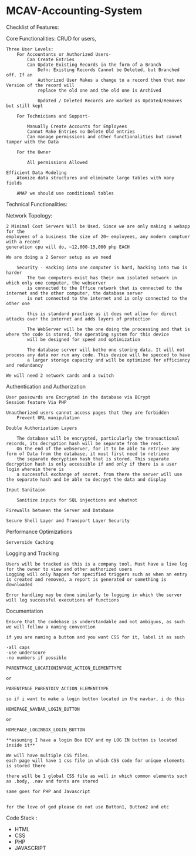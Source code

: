 # MCAV-Accounting-System

Checklist of Features:

Core Functionalities:
    CRUD for users,
    
    Three User Levels:
        For Accountants or Authorized Users-
            Can Create Entries
            Can Update Existing Records in the form of a Branch
                Defn: Existing Records Cannot be Deleted, but Branched off. If an
                Authorized User Makes a change to a record then that new Version of the record will
                replace the old one and the old one is Archived

                Updated / Deleted Records are marked as Updated/Removes but still kept

        For Technicians and Support-
            
            Manually Create Accounts for Employees
            Cannot Make Entries no Delete Old entries
            Can manage permissions and other functionalities but cannot tamper with the Data

        For the Owner

            All permissions Allowed

    Efficient Data Modeling
        Atomize data structures and eliminate large tables with many fields
        
        AMAP we should use conditional tables

Technical Functionalities:

Network Topology:

    2 Minimal Cost Servers Will be Used. Since we are only making a webapp for the 
    employees of a business the size of 20~ employees, any modern comptuer with a recent
    generation cpu will do, ~12,000-15,000 php EACH

    We are doing a 2 Server setup as we need

        Security - Hacking into one computer is hard, hacking into two is harder
            The two computers exist has their own isolated network in which only one computer, the webserver
            is connected to the Office network that is connected to the internet and the other computer, the database server
            is not connected to the internet and is only connected to the other one

            this is standard practice as it does not allow for direct attacks over the internet and adds layers of protection

            The WebServer will be the one doing the processing and that is where the code is stored, the operating system for this device
            will be designed for speed and optimization

            The database server will bethe one storing data. It will not process any data nor run any code. This device will be specced to have
            a larger storage capacity and will be optimized for efficiency and redundancy

    We will need 2 network cards and a switch

Authentication and Authorization

    User passowrds are Encrypted in the database via BCrypt
    Session feature Via PHP

    Unauthorized users cannot access pages that they are forbidden
        Prevent URL manipulation

    Double Authorization Layers
        
        The database will be encrypted, particularly the transactional records, its decryption hash will be separate from the rest.
        On the end of the webserver, for it to be able to retrieve any form of Data from the database, it must first need to retrieve
        the separate decryption hash that is stored. This separate decryption hash is only accessible if and only if there is a user login wherein there is
        a successful exchange of secret. from there the server will use the separate hash and be able to decrpyt the data and display

    Input Sanitaion

        Sanitize inputs for SQL injections and whatnot

    Firewalls between the Server and Database

    Secure Shell Layer and Transport Layer Security

Performance Optimizations

    Serverside Caching

Logging and Tracking

    Users will be tracked as this is a company tool. Must have a live log for the owner to view and other authorized users
    Logging will only happen for specified triggers such as when an entry is created and removed, a report is generated or something is downloaded

    Error handling may be done similarly to logging in which the server will log successful executions of functions



Documentation

    Ensure that the codebase is understandable and not ambiguos, as such we will follow a naming convention

    if you are naming a button and you want CSS for it, label it as such

    -all caps
    -use underscore
    -no numbers if possible

    PARENTPAGE_LOCATIONINPAGE_ACTION_ELEMENTTYPE

    or

    PARENTPAGE_PARENTDIV_ACTION_ELEMENTTYPE

    so if i want to make a login button located in the navbar, i do this

    HOMEPAGE_NAVBAR_LOGIN_BUTTON

    or

    HOMEPAGE_LOGINBOX_LOGIN_BUTTON

    **assuming I have a login Box DIV and my LOG IN button is located inside it**

    We will have multiple CSS files.
    each page will have 1 css file in which CSS code for unique elements is stored there

    there will be 1 global CSS file as well in which common elements such as .body, .nav and fonts are stored

    same goes for PHP and Javascript


    for the love of god please do not use Button1, Button2 and etc





Code Stack : 

- HTML
- CSS
- PHP
- JAVASCRIPT

